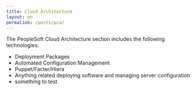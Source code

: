 ```yaml
---
title: Cloud Architecture
layout: en
permalink: /posts/pca/
---
```


The PeopleSoft Cloud Architecture section includes the following technologies:

* Deployment Packages
* Automated Configuration Management
* Puppet/Facter/Hiera
* Anything related deploying software and managing server configuration
* something to test